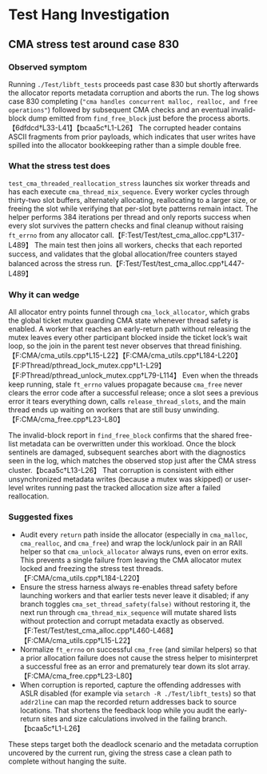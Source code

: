 # Test Hang Investigation

## CMA stress test around case 830

### Observed symptom

Running `./Test/libft_tests` proceeds past case 830 but shortly afterwards the allocator reports metadata corruption and aborts the run. The log shows case 830 completing (`"cma handles concurrent malloc, realloc, and free operations"`) followed by subsequent CMA checks and an eventual invalid-block dump emitted from `find_free_block` just before the process aborts.【6dfdcd†L33-L41】【bcaa5c†L1-L26】  The corrupted header contains ASCII fragments from prior payloads, which indicates that user writes have spilled into the allocator bookkeeping rather than a simple double free.

### What the stress test does

`test_cma_threaded_reallocation_stress` launches six worker threads and has each execute `cma_thread_mix_sequence`. Every worker cycles through thirty-two slot buffers, alternately allocating, reallocating to a larger size, or freeing the slot while verifying that per-slot byte patterns remain intact. The helper performs 384 iterations per thread and only reports success when every slot survives the pattern checks and final cleanup without raising `ft_errno` from any allocator call.【F:Test/Test/test_cma_alloc.cpp†L317-L489】  The main test then joins all workers, checks that each reported success, and validates that the global allocation/free counters stayed balanced across the stress run.【F:Test/Test/test_cma_alloc.cpp†L447-L489】

### Why it can wedge

All allocator entry points funnel through `cma_lock_allocator`, which grabs the global ticket mutex guarding CMA state whenever thread safety is enabled. A worker that reaches an early-return path without releasing the mutex leaves every other participant blocked inside the ticket lock’s wait loop, so the join in the parent test never observes that thread finishing.【F:CMA/cma_utils.cpp†L15-L22】【F:CMA/cma_utils.cpp†L184-L220】【F:PThread/pthread_lock_mutex.cpp†L1-L29】【F:PThread/pthread_unlock_mutex.cpp†L79-L114】  Even when the threads keep running, stale `ft_errno` values propagate because `cma_free` never clears the error code after a successful release; once a slot sees a previous error it tears everything down, calls `release_thread_slots`, and the main thread ends up waiting on workers that are still busy unwinding.【F:CMA/cma_free.cpp†L23-L80】

The invalid-block report in `find_free_block` confirms that the shared free-list metadata can be overwritten under this workload. Once the block sentinels are damaged, subsequent searches abort with the diagnostics seen in the log, which matches the observed stop just after the CMA stress cluster.【bcaa5c†L13-L26】  That corruption is consistent with either unsynchronized metadata writes (because a mutex was skipped) or user-level writes running past the tracked allocation size after a failed reallocation.

### Suggested fixes

- Audit every `return` path inside the allocator (especially in `cma_malloc`, `cma_realloc`, and `cma_free`) and wrap the lock/unlock pair in an RAII helper so that `cma_unlock_allocator` always runs, even on error exits. This prevents a single failure from leaving the CMA allocator mutex locked and freezing the stress test threads.【F:CMA/cma_utils.cpp†L184-L220】
- Ensure the stress harness always re-enables thread safety before launching workers and that earlier tests never leave it disabled; if any branch toggles `cma_set_thread_safety(false)` without restoring it, the next run through `cma_thread_mix_sequence` will mutate shared lists without protection and corrupt metadata exactly as observed.【F:Test/Test/test_cma_alloc.cpp†L460-L468】【F:CMA/cma_utils.cpp†L15-L22】
- Normalize `ft_errno` on successful `cma_free` (and similar helpers) so that a prior allocation failure does not cause the stress helper to misinterpret a successful free as an error and prematurely tear down its slot array.【F:CMA/cma_free.cpp†L23-L80】
- When corruption is reported, capture the offending addresses with ASLR disabled (for example via `setarch -R ./Test/libft_tests`) so that `addr2line` can map the recorded return addresses back to source locations. That shortens the feedback loop while you audit the early-return sites and size calculations involved in the failing branch.【bcaa5c†L1-L26】

These steps target both the deadlock scenario and the metadata corruption uncovered by the current run, giving the stress case a clean path to complete without hanging the suite.
